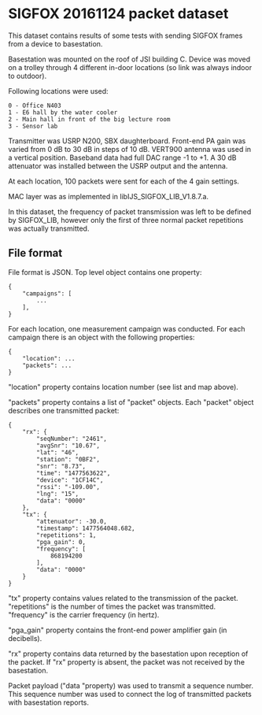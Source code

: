 SIGFOX 20161124 packet dataset
==============================

This dataset contains results of some tests with sending SIGFOX frames from a
device to basestation.

Basestation was mounted on the roof of JSI building C. Device was moved on a
trolley through 4 different in-door locations (so link was always indoor to
outdoor).

Following locations were used:

    0 - Office N403
    1 - E6 hall by the water cooler
    2 - Main hall in front of the big lecture room
    3 - Sensor lab

Transmitter was USRP N200, SBX daughterboard. Front-end PA gain was varied from
0 dB to 30 dB in steps of 10 dB. VERT900 antenna was used in a vertical
position. Baseband data had full DAC range -1 to +1. A 30 dB attenuator was
installed between the USRP output and the antenna.

At each location, 100 packets were sent for each of the 4 gain settings.

MAC layer was as implemented in libIJS_SIGFOX_LIB_V1.8.7.a.

In this dataset, the frequency of packet transmission was left to be defined by
SIGFOX_LIB, however only the first of three normal packet repetitions was
actually transmitted.

File format
-----------

File format is JSON. Top level object contains one property:

    {
        "campaigns": [
            ...
        ],
    }

For each location, one measurement campaign was conducted. For each campaign
there is an object with the following properties:

    {
        "location": ...
        "packets": ...
    }

"location" property contains location number (see list and map above).

"packets" property contains a list of "packet" objects. Each "packet" object
describes one transmitted packet:

    {
        "rx": {
            "seqNumber": "2461",
            "avgSnr": "10.67",
            "lat": "46",
            "station": "0BF2",
            "snr": "8.73",
            "time": "1477563622",
            "device": "1CF14C",
            "rssi": "-109.00",
            "lng": "15",
            "data": "0000"
        },
        "tx": {
            "attenuator": -30.0,
            "timestamp": 1477564048.682,
            "repetitions": 1,
            "pga_gain": 0,
            "frequency": [
                868194200
            ],
            "data": "0000"
        }
    }

"tx" property contains values related to the transmission of the packet.
"repetitions" is the number of times the packet was transmitted. "frequency" is
the carrier frequency (in hertz).

"pga_gain" property contains the front-end power amplifier gain (in decibells).

"rx" property contains data returned by the basestation upon reception of the
packet. If "rx" property is absent, the packet was not received by the
basestation.

Packet payload ("data "property) was used to transmit a sequence
number. This sequence number was used to connect the log of transmitted packets
with basestation reports.
